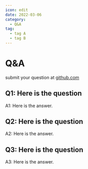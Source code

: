 ```yaml
---
icon: edit
date: 2022-03-06
category:
  - Q&A
tag:
  - tag A
  - tag B
---
```


# Q&A

submit your question at [github.com](https://github.com/WrapPub/WrapPubWeb/discussions/categories/q-a)

## Q1: Here is the question
A1: Here is the answer.

## Q2: Here is the question
A2: Here is the answer.

## Q3: Here is the question
A3: Here is the answer.